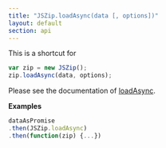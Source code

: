 ```yaml
---
title: "JSZip.loadAsync(data [, options])"
layout: default
section: api
---
```


This is a shortcut for

```js
var zip = new JSZip();
zip.loadAsync(data, options);
```

Please see the documentation of [loadAsync]({{site.baseurl}}/documentation/api_jszip/load_async.html).


__Examples__

```js
dataAsPromise
.then(JSZip.loadAsync)
.then(function(zip) {...})
```

